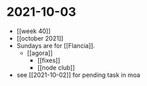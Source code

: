# 2021-10-03

- [[week 40]]
- [[october 2021]]
- Sundays are for [[Flancia]].
  - [[agora]]
    - [[fixes]]
    - [[node club]]
- see [[2021-10-02]] for pending task in moa
